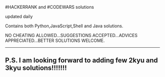 #HACKERRANK and #CODEWARS solutions

updated daily

Contains both Python,JavaScript,Shell and Java solutions.

NO CHEATING ALLOWED...SUGGESTIONS ACCEPTED...ADVICES APPRECIATED...BETTER SOLUTIONS WELCOME.

---------------------------------------------------------------------
P.S. I am looking forward to adding few 2kyu and 3kyu solutions!!!!!!!
---------------------------------------------------------------------
